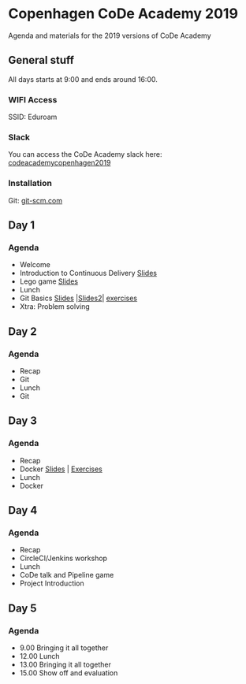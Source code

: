 # Copenhagen CoDe Academy 2019

Agenda and materials for the 2019 versions of CoDe Academy

## General stuff

All days starts at 9:00 and ends around 16:00.

### WIFI Access
SSID: Eduroam 

### Slack
You can access the CoDe Academy slack here: [codeacademycopenhagen2019](https://join.slack.com/t/codeacademycph2019/shared_invite/enQtNjY5MjQzNjE2MTYzLTI2ZDA4NjI4NWY3OWE0MzkyY2JmOWY5OWZhY2YxMjQ2Nzk0Y2RlMjdmNjBlMjJjNTZhYTcyY2MwNDdmY2JkMWM)

### Installation
Git: [git-scm.com](https://git-scm.com/)


## Day 1
### Agenda
* Welcome
* Introduction to Continuous Delivery [Slides](https://docs.google.com/presentation/d/e/2PACX-1vRQRsg9TsPIJvvsT4_lPWL_Dy12OcZSL7P1PH6IkgWwRgrWCCkRxjFBVtzE0cz4qx0jgA5p0d2iELN7/pub?start=false&loop=false&delayms=3000)
* Lego game [Slides](http://code.praqma.com/reveals/code-academy/lego-scrum/#/)
* Lunch
* Git Basics [Slides](https://docs.google.com/presentation/d/e/2PACX-1vR4S2EGAxtOB8LQCJ1ivCupcJPD5_K02cYFzb5AwOMKnzLSBOMWyrID0-XDEWKfoSKaEQMPYOWCBNQM/pub?start=false&loop=false&delayms=3000) |[Slides2](https://docs.google.com/presentation/d/e/2PACX-1vQpT2k4Jmmc6QXJEhHnUfJsoeBlFsdybf3JtDH-kh1QnHxKdrDZYo938raim1D2usjsxMd3mT-_H2dg/pub?start=false&loop=false&delayms=3000)| [exercises](https://github.com/praqma-training/git-katas)
* Xtra: Problem solving



## Day 2
### Agenda
* Recap
* Git
* Lunch
* Git

## Day 3

### Agenda

* Recap
* Docker [Slides](http://cloud.coffeedrop.dk/s/fPzdfHnn8nip9GP) | [Exercises](https://github.com/praqma-training/docker-katas)
* Lunch
* Docker 


## Day 4

### Agenda

* Recap
* CircleCI/Jenkins workshop
* Lunch
* CoDe talk and Pipeline game
* Project Introduction

## Day 5
### Agenda

* 9.00 Bringing it all together
* 12.00 Lunch
* 13.00 Bringing it all together
* 15.00 Show off and evaluation

